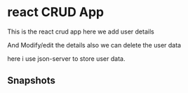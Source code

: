 # react CRUD App 
This is the react crud app here we add user details

And Modify/edit the details also we can delete the user data 

here i use json-server to store user data.

## Snapshots 
